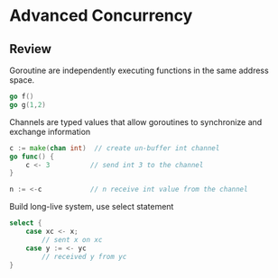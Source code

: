# Advanced Concurrency

## Review

Goroutine are independently executing functions in the same address space.

```go
go f()
go g(1,2)
```

Channels are typed values that allow goroutines to synchronize and exchange information

```go
c := make(chan int)  // create un-buffer int channel
go func() {
	c <- 3          // send int 3 to the channel
}

n := <-c            // n receive int value from the channel
```

Build long-live system, use select statement

```go
select {
    case xc <- x;
        // sent x on xc 
    case y := <- yc
        // received y from yc
}
```